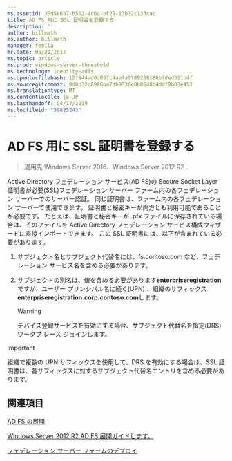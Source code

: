 ```yaml
---
ms.assetid: 3095e6a7-b562-4c6a-bf29-13b32c133cac
title: AD FS 用に SSL 証明書を登録する
description: ''
author: billmath
ms.author: billmath
manager: femila
ms.date: 05/31/2017
ms.topic: article
ms.prod: windows-server-threshold
ms.technology: identity-adfs
ms.openlocfilehash: 12f544ad0d037c4ae7a9789238186b7ded311bdf
ms.sourcegitcommit: 0d0b32c8986ba7db9536e0b8648d4ddf9b03e452
ms.translationtype: MT
ms.contentlocale: ja-JP
ms.lasthandoff: 04/17/2019
ms.locfileid: "59825243"
---
```

# <a name="enroll-an-ssl-certificate-for-ad-fs"></a>AD FS 用に SSL 証明書を登録する

>適用先:Windows Server 2016、Windows Server 2012 R2

Active Directory フェデレーション サービス\(AD FS\)の Secure Socket Layer 証明書が必要\(SSL\)フェデレーション サーバー ファーム内の各フェデレーション サーバーでのサーバー認証。 同じ証明書は、ファーム内の各フェデレーション サーバーで使用できます。 証明書と秘密キーが両方とも利用可能であることが必要です。 たとえば、証明書と秘密キーが .pfx ファイルに保存されている場合は、そのファイルを Active Directory フェデレーション サービス構成ウィザードに直接インポートできます。 この SSL 証明書には、以下が含まれている必要があります。  
  
1.  サブジェクト名とサブジェクト代替名には、fs.contoso.com など、フェデレーション サービス名を含める必要があります。  
  
2.  サブジェクトの別名は、値を含める必要があります**enterpriseregistration**ですが、ユーザー プリンシパル名に続く\(UPN\) 、組織のサフィックス**enterpriseregistration.corp.contoso.com**します。  
  
    > [!WARNING]  
    > デバイス登録サービスを有効にする場合、サブジェクト代替名を指定\(DRS\)ワークプ レース ジョインします。  
  
> [!IMPORTANT]  
> 組織で複数の UPN サフィックスを使用して、DRS を有効にする場合は、SSL 証明書は、各サフィックスに対するサブジェクト代替名エントリを含める必要があります。  
  
## <a name="see-also"></a>関連項目
[AD FS の展開](../../ad-fs/AD-FS-Deployment.md)  

[Windows Server 2012 R2 AD FS 展開ガイドします。](../../ad-fs/deployment/Windows-Server-2012-R2-AD-FS-Deployment-Guide.md)  
 
[フェデレーション サーバー ファームのデプロイ](../../ad-fs/deployment/Deploying-a-Federation-Server-Farm.md)  
  
  


